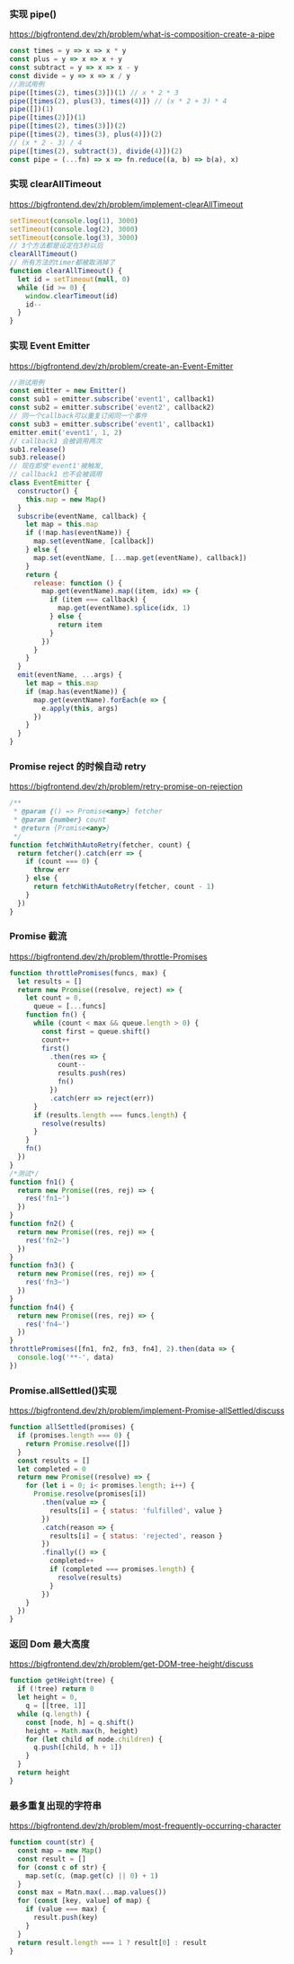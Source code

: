 ### 实现 pipe()

https://bigfrontend.dev/zh/problem/what-is-composition-create-a-pipe

```js
const times = y => x => x * y
const plus = y => x => x + y
const subtract = y => x => x - y
const divide = y => x => x / y
//测试用例
pipe([times(2), times(3)])(1) // x * 2 * 3
pipe([times(2), plus(3), times(4)]) // (x * 2 + 3) * 4
pipe([])(1)
pipe([times(2)])(1)
pipe([times(2), times(3)])(2)
pipe([times(2), times(3), plus(4)])(2)
// (x * 2 - 3) / 4
pipe([times(2), subtract(3), divide(4)])(2)
const pipe = (...fn) => x => fn.reduce((a, b) => b(a), x)
```

### 实现 clearAllTimeout

https://bigfrontend.dev/zh/problem/implement-clearAllTimeout

```js
setTimeout(console.log(1), 3000)
setTimeout(console.log(2), 3000)
setTimeout(console.log(3), 3000)
// 3个方法都是设定在3秒以后
clearAllTimeout()
// 所有方法的timer都被取消掉了
function clearAllTimeout() {
  let id = setTimeout(null, 0)
  while (id >= 0) {
    window.clearTimeout(id)
    id--
  }
}
```

### 实现 Event Emitter

https://bigfrontend.dev/zh/problem/create-an-Event-Emitter

```js
//测试用例
const emitter = new Emitter()
const sub1 = emitter.subscribe('event1', callback1)
const sub2 = emitter.subscribe('event2', callback2)
// 同一个callback可以重复订阅同一个事件
const sub3 = emitter.subscribe('event1', callback1)
emitter.emit('event1', 1, 2)
// callback1 会被调用两次
sub1.release()
sub3.release()
// 现在即使'event1'被触发,
// callback1 也不会被调用
class EventEmitter {
  constructor() {
    this.map = new Map()
  }
  subscribe(eventName, callback) {
    let map = this.map
    if (!map.has(eventName)) {
      map.set(eventName, [callback])
    } else {
      map.set(eventName, [...map.get(eventName), callback])
    }
    return {
      release: function () {
        map.get(eventName).map((item, idx) => {
          if (item === callback) {
            map.get(eventName).splice(idx, 1)
          } else {
            return item
          }
        })
      }
    }
  }
  emit(eventName, ...args) {
    let map = this.map
    if (map.has(eventName)) {
      map.get(eventName).forEach(e => {
        e.apply(this, args)
      })
    }
  }
}
```


### Promise reject 的时候自动 retry

https://bigfrontend.dev/zh/problem/retry-promise-on-rejection

```js
/**
 * @param {() => Promise<any>} fetcher
 * @param {number} count
 * @return {Promise<any>}
 */
function fetchWithAutoRetry(fetcher, count) {
  return fetcher().catch(err => {
    if (count === 0) {
      throw err
    } else {
      return fetchWithAutoRetry(fetcher, count - 1)
    }
  })
}
```

### Promise 截流

https://bigfrontend.dev/zh/problem/throttle-Promises

```js
function throttlePromises(funcs, max) {
  let results = []
  return new Promise((resolve, reject) => {
    let count = 0,
      queue = [...funcs]
    function fn() {
      while (count < max && queue.length > 0) {
        const first = queue.shift()
        count++
        first()
          .then(res => {
            count--
            results.push(res)
            fn()
          })
          .catch(err => reject(err))
      }
      if (results.length === funcs.length) {
        resolve(results)
      }
    }
    fn()
  })
}
/*测试*/
function fn1() {
  return new Promise((res, rej) => {
    res('fn1~')
  })
}
function fn2() {
  return new Promise((res, rej) => {
    res('fn2~')
  })
}
function fn3() {
  return new Promise((res, rej) => {
    res('fn3~')
  })
}
function fn4() {
  return new Promise((res, rej) => {
    res('fn4~')
  })
}
throttlePromises([fn1, fn2, fn3, fn4], 2).then(data => {
  console.log('**-', data)
})
```

### Promise.allSettled()实现
https://bigfrontend.dev/zh/problem/implement-Promise-allSettled/discuss
```js
function allSettled(promises) {
  if (promises.length === 0) {
    return Promise.resolve([])
  }
  const results = []
  let completed = 0
  return new Promise((resolve) => {
    for (let i = 0; i< promises.length; i++) {
      Promise.resolve(promises[i])
        .then(value => {
          results[i] = { status: 'fulfilled', value }
        })
        .catch(reason => {
          results[i] = { status: 'rejected', reason }
        })
        .finally(() => {
          completed++
          if (completed === promises.length) {
            resolve(results)
          }
        })
    }
  })
}
```

### 返回 Dom 最大高度

https://bigfrontend.dev/zh/problem/get-DOM-tree-height/discuss

```js
function getHeight(tree) {
  if (!tree) return 0
  let height = 0,
    q = [[tree, 1]]
  while (q.length) {
    const [node, h] = q.shift()
    height = Math.max(h, height)
    for (let child of node.children) {
      q.push([child, h + 1])
    }
  }
  return height
}
```

### 最多重复出现的字符串

https://bigfrontend.dev/zh/problem/most-frequently-occurring-character

```js
function count(str) {
  const map = new Map()
  const result = []
  for (const c of str) {
    map.set(c, (map.get(c) || 0) + 1)
  }
  const max = Matn.max(...map.values())
  for (const [key, value] of map) {
    if (value === max) {
      result.push(key)
    }
  }
  return result.length === 1 ? result[0] : result
}
```
